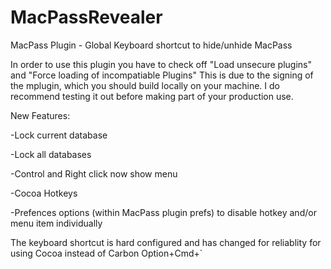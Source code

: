 # MacPassRevealer
MacPass Plugin - Global Keyboard shortcut to hide/unhide MacPass

In order to use this plugin you have to check off "Load unsecure plugins" and "Force loading of incompatiable Plugins"
This is due to the signing of the mplugin, which you should build locally on your machine. 
I do recommend testing it out before making part of your production use. 

New Features: 

-Lock current database

-Lock all databases 

-Control and Right click now show menu

-Cocoa Hotkeys

-Prefences options (within MacPass plugin prefs) to disable hotkey and/or menu item individually



The keyboard shortcut is hard configured and has changed for reliablity for using Cocoa instead of Carbon
Option+Cmd+`


